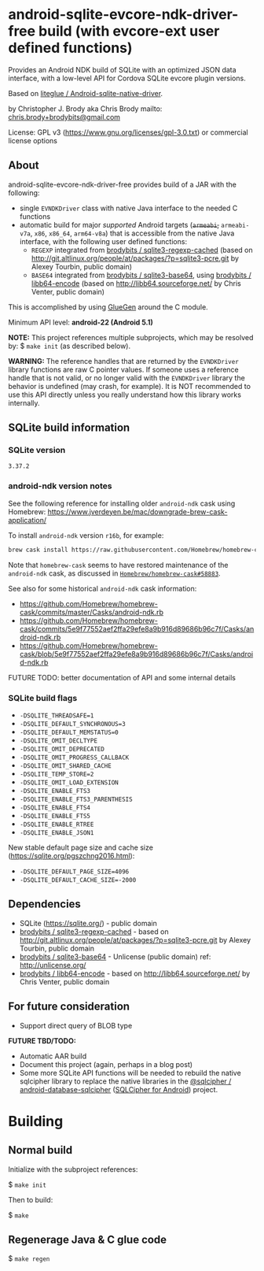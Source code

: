 # android-sqlite-evcore-ndk-driver-free build (with evcore-ext user defined functions)

Provides an Android NDK build of SQLite with an optimized JSON data interface, with a low-level API for Cordova SQLite evcore plugin versions.

Based on [liteglue / Android-sqlite-native-driver](https://github.com/liteglue/Android-sqlite-native-driver).

by Christopher J. Brody aka Chris Brody mailto: <chris.brody+brodybits@gmail.com>

License: GPL v3 (<https://www.gnu.org/licenses/gpl-3.0.txt>) or commercial license options

## About

android-sqlite-evcore-ndk-driver-free provides build of a JAR with the following:
- single `EVNDKDriver` class with native Java interface to the needed C functions
- automatic build for major _supported_ Android targets (~~`armeabi`,~~ `armeabi-v7a`, `x86`, `x86_64`, `arm64-v8a`) that is accessible from the native Java interface, with the following user defined functions:
  - `REGEXP` integrated from [brodybits / sqlite3-regexp-cached](https://github.com/brodybits/sqlite3-regexp-cached) (based on <http://git.altlinux.org/people/at/packages/?p=sqlite3-pcre.git> by Alexey Tourbin, public domain)
  - `BASE64` integrated from [brodybits / sqlite3-base64](https://github.com/brodybits/sqlite3-base64), using [brodybits / libb64-encode](https://github.com/brodybits/libb64-encode) (based on <http://libb64.sourceforge.net/> by Chris Venter, public domain)

This is accomplished by using [GlueGen](http://jogamp.org/gluegen/www/) around the C module.

Minimum API level: __android-22 (Android 5.1)__

**NOTE:** This project references multiple subprojects, which may be resolved by: $ `make init` (as described below).

**WARNING:** The reference handles that are returned by the `EVNDKDriver` library functions are raw C pointer values. If someone uses a reference handle that is not valid, or no longer valid with the `EVNDKDriver` library the behavior is undefined (may crash, for example). It is NOT recommended to use this API directly unless you really understand how this library works internally.

## SQLite build information

### SQLite version

    3.37.2

### android-ndk version notes

See the following reference for installing older `android-ndk` cask using Homebrew: <https://www.jverdeyen.be/mac/downgrade-brew-cask-application/>

To install `android-ndk` version `r16b`, for example:

```sh
brew cask install https://raw.githubusercontent.com/Homebrew/homebrew-cask/4570652dc6a3a8f7fd2be1053dd43547a2c78e26/Casks/android-ndk.rb
```

Note that `homebrew-cask` seems to have restored maintenance of the `android-ndk` cask, as discussed in [`Homebrew/homebrew-cask#58883`](https://github.com/Homebrew/homebrew-cask/issues/58883).

See also for some historical `android-ndk` cask information:

- https://github.com/Homebrew/homebrew-cask/commits/master/Casks/android-ndk.rb
- https://github.com/Homebrew/homebrew-cask/commits/5e9f77552aef2ffa29efe8a9b916d89686b96c7f/Casks/android-ndk.rb
- https://github.com/Homebrew/homebrew-cask/blob/5e9f77552aef2ffa29efe8a9b916d89686b96c7f/Casks/android-ndk.rb

FUTURE TODO: better documentation of API and some internal details

### SQLite build flags

- `-DSQLITE_THREADSAFE=1`
- `-DSQLITE_DEFAULT_SYNCHRONOUS=3`
- `-DSQLITE_DEFAULT_MEMSTATUS=0`
- `-DSQLITE_OMIT_DECLTYPE`
- `-DSQLITE_OMIT_DEPRECATED`
- `-DSQLITE_OMIT_PROGRESS_CALLBACK`
- `-DSQLITE_OMIT_SHARED_CACHE`
- `-DSQLITE_TEMP_STORE=2`
- `-DSQLITE_OMIT_LOAD_EXTENSION`
- `-DSQLITE_ENABLE_FTS3`
- `-DSQLITE_ENABLE_FTS3_PARENTHESIS`
- `-DSQLITE_ENABLE_FTS4`
- `-DSQLITE_ENABLE_FTS5`
- `-DSQLITE_ENABLE_RTREE`
- `-DSQLITE_ENABLE_JSON1`

New stable default page size and cache size (<https://sqlite.org/pgszchng2016.html>):

- `-DSQLITE_DEFAULT_PAGE_SIZE=4096`
- `-DSQLITE_DEFAULT_CACHE_SIZE=-2000`

## Dependencies

- SQLite (<https://sqlite.org/>) - public domain
- [brodybits / sqlite3-regexp-cached](https://github.com/brodybits/sqlite3-regexp-cached) - based on <http://git.altlinux.org/people/at/packages/?p=sqlite3-pcre.git> by Alexey Tourbin, public domain
- [brodybits / sqlite3-base64](https://github.com/brodybits/sqlite3-base64) - Unlicense (public domain) ref: <http://unlicense.org/>
- [brodybits / libb64-encode](https://github.com/brodybits/libb64-encode) - based on <http://libb64.sourceforge.net/> by Chris Venter, public domain

## For future consideration

- Support direct query of BLOB type

__FUTURE TBD/TODO:__

- Automatic AAR build
- Document this project (again, perhaps in a blog post)
- Some more SQLite API functions will be needed to rebuild the native sqlcipher library to replace the native libraries in the [@sqlcipher / android-database-sqlcipher](https://github.com/sqlcipher/android-database-sqlcipher) ([SQLCipher for Android](https://www.zetetic.net/sqlcipher/sqlcipher-for-android/)) project.

# Building

## Normal build

Initialize with the subproject references:

$ `make init`

Then to build:

$ `make`

## Regenerage Java & C glue code

$ `make regen`
